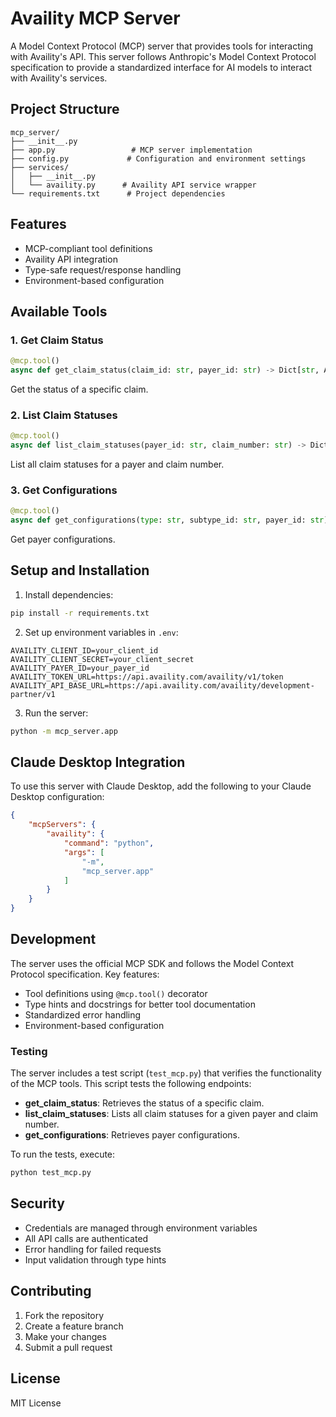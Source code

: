 # Availity MCP Server

A Model Context Protocol (MCP) server that provides tools for interacting with Availity's API. This server follows Anthropic's Model Context Protocol specification to provide a standardized interface for AI models to interact with Availity's services.

## Project Structure

```
mcp_server/
├── __init__.py
├── app.py                 # MCP server implementation
├── config.py             # Configuration and environment settings
├── services/
│   ├── __init__.py
│   └── availity.py      # Availity API service wrapper
└── requirements.txt      # Project dependencies
```

## Features

- MCP-compliant tool definitions
- Availity API integration
- Type-safe request/response handling
- Environment-based configuration

## Available Tools

### 1. Get Claim Status
```python
@mcp.tool()
async def get_claim_status(claim_id: str, payer_id: str) -> Dict[str, Any]
```
Get the status of a specific claim.

### 2. List Claim Statuses
```python
@mcp.tool()
async def list_claim_statuses(payer_id: str, claim_number: str) -> Dict[str, Any]
```
List all claim statuses for a payer and claim number.

### 3. Get Configurations
```python
@mcp.tool()
async def get_configurations(type: str, subtype_id: str, payer_id: str) -> Dict[str, Any]
```
Get payer configurations.

## Setup and Installation

1. Install dependencies:
```bash
pip install -r requirements.txt
```

2. Set up environment variables in `.env`:
```env
AVAILITY_CLIENT_ID=your_client_id
AVAILITY_CLIENT_SECRET=your_client_secret
AVAILITY_PAYER_ID=your_payer_id
AVAILITY_TOKEN_URL=https://api.availity.com/availity/v1/token
AVAILITY_API_BASE_URL=https://api.availity.com/availity/development-partner/v1
```

3. Run the server:
```bash
python -m mcp_server.app
```

## Claude Desktop Integration

To use this server with Claude Desktop, add the following to your Claude Desktop configuration:

```json
{
    "mcpServers": {
        "availity": {
            "command": "python",
            "args": [
                "-m",
                "mcp_server.app"
            ]
        }
    }
}
```

## Development

The server uses the official MCP SDK and follows the Model Context Protocol specification. Key features:

- Tool definitions using `@mcp.tool()` decorator
- Type hints and docstrings for better tool documentation
- Standardized error handling
- Environment-based configuration

### Testing

The server includes a test script (`test_mcp.py`) that verifies the functionality of the MCP tools. This script tests the following endpoints:

- **get_claim_status**: Retrieves the status of a specific claim.
- **list_claim_statuses**: Lists all claim statuses for a given payer and claim number.
- **get_configurations**: Retrieves payer configurations.

To run the tests, execute:

```bash
python test_mcp.py
```

## Security

- Credentials are managed through environment variables
- All API calls are authenticated
- Error handling for failed requests
- Input validation through type hints

## Contributing

1. Fork the repository
2. Create a feature branch
3. Make your changes
4. Submit a pull request

## License

MIT License 